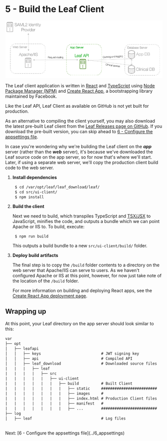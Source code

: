 # 5 - Build the Leaf Client

![Infra](../images/infra_app_focus.png "Architecure-Focus-Example") 

The Leaf client application is written in <a href="https://reactjs.org/" target="_blank">React</a> and <a href="https://www.typescriptlang.org/" target="_blank">TypeScript</a> using <a href="https://www.npmjs.com/" target="_blank">Node Package Manager (NPM)</a> and <a href="https://github.com/facebook/create-react-app" target="_blank">Create React App</a>, a bootstrapping library maintained by Facebook. 

Like the Leaf API, Leaf Client as available on GitHub is not yet built for production.

As an alternative to compiling the client yourself, you may also download the latest pre-built Leaf client from the [Leaf Releases page on GitHub](https://github.com/uwrit/leaf/releases). If you download the pre-built version, you can skip ahead to [6 - Configure the appsettings file](../6_appsettings).

In case you're wondering why we're building the Leaf client on the ***app*** server (rather than the ***web*** server), it's because we've downloaded the Leaf source code on the app server, so for now that's where we'll start. Later, if using a separate web server, we'll copy the production client build code to the web server.

1. **Install dependencies**

        $ cd /var/opt/leaf/leaf_download/leaf/
        $ cd src/ui-client/
        $ npm install

2. **Build the client**

    Next we need to build, which transpiles TypeScript and <a href="https://reactjs.org/docs/introducing-jsx.html" target="_blank">TSX/JSX</a> to JavaScript, minifies the code, and outputs a bundle which we can point Apache or IIS to. To build, execute:

        $ npm run build

    This outputs a build bundle to a new `src/ui-client/build/` folder.

3. **Deploy build artifacts**

    The final step is to copy the `/build` folder contents to a directory on the web server that Apache/IIS can serve to users. As we haven't configured Apache or IIS at this point, however, for now just take note of the location of the `/build` folder. 

    For more information on building and deploying React apps, see the <a href="https://facebook.github.io/create-react-app/docs/deployment" target="_blank">Create React App deployment page</a>.

## Wrapping up

At this point, your Leaf directory on the app server should look similar to this:

```
var
├── opt
│   ├── leafapi
│   │   ├── keys                           # JWT signing key
│   │   ├── api                            # Compiled API
│   │   ├── leaf_download                  # Downloaded source files 
|   |   |   ├── leaf 
|   |   |   |   ├── src 
|   |   |   |   |   ├── ui-client 
|   |   |   |   |   |   ├── build          # Built Client
|   |   |   |   |   |   |   ├── static     #########################
|   |   |   |   |   |   |   ├── images     # 
|   |   |   |   |   |   |   ├── index.html # Production Client files
|   |   |   |   |   |   |   ├── manifest   #
|   |   |   |   |   |   |   ├── ...        #########################
├── log 
│   ├── leaf                               # Log files
```

<br>
Next: [6 - Configure the appsettings file](../6_appsettings)
